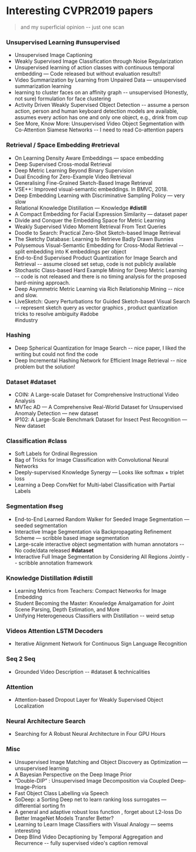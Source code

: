 # Interesting CVPR2019 papers
> and my superficial opinion -- just one scan

### Unsupervised Learning #unsupervised
* Unsupervised Image Captioning
* Weakly Supervised Image Classification through Noise Regularization
* Unsupervised learning of action classes with continuous temporal embedding — Code released but without evaluation results!!
* Video Summarization by Learning from Unpaired Data — unsupervised summarization learning
* learning to cluster faces on an affinity graph -- unsupervised (Honestly, not sure) formulation for face clustering
* Activity Driven Weakly Supervised Object Detection -- assume a person action, person and human keyboard detection models are available, assumes every action has one and only one object, e.g., drink from cup
* See More, Know More: Unsupervised Video Object Segmentation with Co-Attention Siamese Networks -- I need to read Co-attention papers

### Retrieval / Space Embedding #retrieval
* On Learning Density Aware Embeddings — space embedding
* Deep Supervised Cross-modal Retrieval
* Deep Metric Learning Beyond Binary Supervision
* Dual Encoding for Zero-Example Video Retrieval
* Generalising Fine-Grained Sketch-Based Image Retrieval
* VSE++: Improved visual-semantic embeddings. In BMVC, 2018.
* Deep Embedding Learning with Discriminative Sampling Policy — very slow
* Relational Knowledge Distillation — Knowledge **#distill**
* A Compact Embedding for Facial Expression Similarity — dataset paper
* Divide and Conquer the Embedding Space for Metric Learning
* Weakly Supervised Video Moment Retrieval From Text Queries
* Doodle to Search: Practical Zero-Shot Sketch-based Image Retrieval
* The Sketchy Database: Learning to Retrieve Badly Drawn Bunnies
* Polysemous Visual-Semantic Embedding for Cross-Modal Retrieval -- split embedding into K embeddings per object
* End-to-End Supervised Product Quantization for Image Search and Retrieval -- assume closed set setup, code is not publicly available
* Stochastic Class-based Hard Example Mining for Deep Metric Learning -- code is not released and there is no timing analysis for the proposed hard-mining approach.
* Deep Asymmetric Metric Learning via Rich Relationship Mining -- nice and slow.
* LiveSketch: Query Perturbations for Guided Sketch-based Visual Search -- represent sketch query as vector graphics , product quantization tricks to resolve ambiguity #adobe <div class="text-blue mb-2">#industry</div>


### Hashing
* Deep Spherical Quantization for Image Search -- nice paper, I liked the writing but could not find the code
* Deep Incremental Hashing Network for Efficient Image Retrieval -- nice problem but the solution!

### Dataset #dataset
* COIN: A Large-scale Dataset for Comprehensive Instructional Video Analysis
* MVTec AD — A Comprehensive Real-World Dataset for Unsupervised Anomaly Detection — new dataset
* IP102: A Large-Scale Benchmark Dataset for Insect Pest Recognition — New dataset


### Classification #class
* Soft Labels for Ordinal Regression
* Bag of Tricks for Image Classification with Convolutional Neural Networks
* Deeply-supervised Knowledge Synergy — Looks like softmax + triplet loss
* Learning a Deep ConvNet for Multi-label Classification with Partial Labels

### Segmentation #seg
* End-to-End Learned Random Walker for Seeded Image Segmentation — seeded segmentation
* Interactive Image Segmentation via Backpropagating Refinement Scheme — scribble based image segmentation
* Large-scale interactive object segmentation with human annotators -- No code/data released **#dataset**
* Interactive Full Image Segmentation by Considering All Regions Jointly -- scribble annotation framework

### Knowledge Distillation #distill
* Learning Metrics from Teachers: Compact Networks for Image Embedding
* Student Becoming the Master: Knowledge Amalgamation for Joint Scene Parsing, Depth Estimation, and More
* Unifying Heterogeneous Classifiers with Distillation -- weird setup

### Videos Attention LSTM Decoders 
* Iterative Alignment Network for Continuous Sign Language Recognition

### Seq 2 Seq
* Grounded Video Description -- #dataset & technicalities

### Attention
* Attention-based Dropout Layer for Weakly Supervised Object Localization

### Neural Architecture Search
* Searching for A Robust Neural Architecture in Four GPU Hours

### Misc
* Unsupervised Image Matching and Object Discovery as Optimization — unsupervised learning
* A Bayesian Perspective on the Deep Image Prior
* “Double-DIP” : Unsupervised Image Decomposition via Coupled Deep-Image-Priors
* Fast Object Class Labelling via Speech 
* SoDeep: a Sorting Deep net to learn ranking loss surrogates — differential sorting fn
* A general and adaptive robust loss function , forget about L2-loss
Do Better ImageNet Models Transfer Better?
* Learning to Learn Image Classifiers with Visual Analogy — seems interesting
* Deep Blind Video Decaptioning by Temporal Aggregation and Recurrence -- fully supervised video's caption removal



